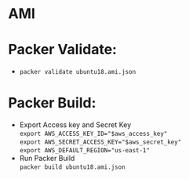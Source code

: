 # AMI
# Packer Validate:
- `packer validate ubuntu18.ami.json`
# Packer Build:
- Export Access key and Secret Key  
 `export AWS_ACCESS_KEY_ID="$aws_access_key"`  
 `export AWS_SECRET_ACCESS_KEY="$aws_secret_key"`  
 `export AWS_DEFAULT_REGION="us-east-1"`  
- Run Packer Build  
 `packer build ubuntu18.ami.json`
